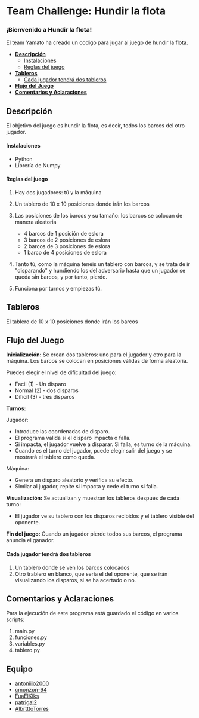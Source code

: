 # Team Challenge: Hundir la flota


### ¡Bienvenido a Hundir la flota!
El team Yamato ha creado un codigo para jugar al juego de hundir la flota.


  - [**Descripción**](#descripción)
    - [Instalaciones](#instalaciones)
    - [Reglas del juego](#reglas-del-juego)
  - [**Tableros**](#comentarios-y-aclaraciones)
    - [Cada jugador tendrá dos tableros](#Cada-jugador-tendrá-dos-tableros)
  - [**Flujo del Juego**](#flujo-del-juego)
  - [**Comentarios y Aclaraciones**](#comentarios-y-aclaraciones)


## Descripción

El objetivo del juego es hundir la flota, es decir, todos los barcos del otro jugador.

#### Instalaciones
- Python
- Librería de Numpy

#### Reglas del juego

1. Hay dos jugadores: tú y la máquina
2. Un tablero de 10 x 10 posiciones donde irán los barcos
3. Las posiciones de los barcos y su tamaño: los barcos se colocan de manera aleatoria

    * 4 barcos de 1 posición de eslora
    * 3 barcos de 2 posiciones de eslora
    * 2 barcos de 3 posiciones de eslora
    * 1 barco de 4 posiciones de eslora

4. Tanto tú, como la máquina tenéis un tablero con barcos, y se trata de ir "disparando" y hundiendo los del adversario hasta que un jugador se queda sin barcos, y por tanto, pierde.

5. Funciona por turnos y empiezas tú.

## Tableros

El tablero de 10 x 10 posiciones donde irán los barcos

## Flujo del Juego

**Inicialización:**
Se crean dos tableros: uno para el jugador y otro para la máquina.
Los barcos se colocan en posiciones válidas de forma aleatoria.

Puedes elegir el nivel de dificultad del juego:
- Facil (1) - Un disparo
- Normal (2) - dos disparos
- Dificil (3) - tres disparos

**Turnos:**

Jugador:
- Introduce las coordenadas de disparo.
- El programa valida si el disparo impacta o falla.
- Si impacta, el jugador vuelve a disparar. Si falla, es turno de la máquina.
- Cuando es el turno del jugador, puede elegir salir del juego y se mostrará el tablero como queda.

Máquina:
- Genera un disparo aleatorio y verifica su efecto.
- Similar al jugador, repite si impacta y cede el turno si falla.
  
**Visualización:**
Se actualizan y muestran los tableros después de cada turno:
 - El jugador ve su tablero con los disparos recibidos y el tablero visible del oponente.

**Fin del juego:**
Cuando un jugador pierde todos sus barcos, el programa anuncia el ganador.

#### Cada jugador tendrá dos tableros
1. Un tablero donde se ven los barcos colocados
2. Otro trablero en blanco, que sería el del oponente, que se irán visualizando los disparos, si se ha acertado o no.


## Comentarios y Aclaraciones
Para la ejecución de este programa está guardado el código en varios scripts:

1. main.py
2. funciones.py
3. variables.py
4. tablero.py

## Equipo
- [antoniiio2000](https://github.com/antoniiio2000)
- [cmonzon-94](https://github.com/cmonzon-94)
- [FuaElKiks](https://github.com/FuaElkiks)
- [patrigal2](https://github.com/patrigal2)
- [AlbrtttoTorres](https://github.com/AlbertttoTorres)
